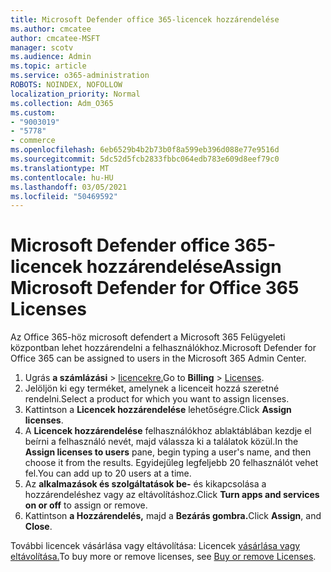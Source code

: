 ```yaml
---
title: Microsoft Defender office 365-licencek hozzárendelése
ms.author: cmcatee
author: cmcatee-MSFT
manager: scotv
ms.audience: Admin
ms.topic: article
ms.service: o365-administration
ROBOTS: NOINDEX, NOFOLLOW
localization_priority: Normal
ms.collection: Adm_O365
ms.custom:
- "9003019"
- "5778"
- commerce
ms.openlocfilehash: 6eb6529b4b2b73b0f8a599eb396d088e77e9516d
ms.sourcegitcommit: 5dc52d5fcb2833fbbc064edb783e609d8eef79c0
ms.translationtype: MT
ms.contentlocale: hu-HU
ms.lasthandoff: 03/05/2021
ms.locfileid: "50469592"
---
```

# <a name="assign-microsoft-defender-for-office-365-licenses"></a><span data-ttu-id="0d04a-102">Microsoft Defender office 365-licencek hozzárendelése</span><span class="sxs-lookup"><span data-stu-id="0d04a-102">Assign Microsoft Defender for Office 365 Licenses</span></span>

<span data-ttu-id="0d04a-103">Az Office 365-höz microsoft defendert a Microsoft 365 Felügyeleti központban lehet hozzárendelni a felhasználókhoz.</span><span class="sxs-lookup"><span data-stu-id="0d04a-103">Microsoft Defender for Office 365 can be assigned to users in the Microsoft 365 Admin Center.</span></span>

1. <span data-ttu-id="0d04a-104">Ugrás **a számlázási**  >  [licencekre.](https://go.microsoft.com/fwlink/p/?linkid=842264)</span><span class="sxs-lookup"><span data-stu-id="0d04a-104">Go to **Billing** > [Licenses](https://go.microsoft.com/fwlink/p/?linkid=842264).</span></span>
2. <span data-ttu-id="0d04a-105">Jelöljön ki egy terméket, amelynek a licenceit hozzá szeretné rendelni.</span><span class="sxs-lookup"><span data-stu-id="0d04a-105">Select a product for which you want to assign licenses.</span></span>
3. <span data-ttu-id="0d04a-106">Kattintson a **Licencek hozzárendelése** lehetőségre.</span><span class="sxs-lookup"><span data-stu-id="0d04a-106">Click **Assign licenses**.</span></span>
4. <span data-ttu-id="0d04a-107">A **Licencek hozzárendelése**  felhasználókhoz ablaktáblában kezdje el beírni a felhasználó nevét, majd válassza ki a találatok közül.</span><span class="sxs-lookup"><span data-stu-id="0d04a-107">In the **Assign licenses to users**  pane, begin typing a user's name, and then choose it from the results.</span></span> <span data-ttu-id="0d04a-108">Egyidejűleg legfeljebb 20 felhasználót vehet fel.</span><span class="sxs-lookup"><span data-stu-id="0d04a-108">You can add up to 20 users at a time.</span></span>
5. <span data-ttu-id="0d04a-109">Az **alkalmazások és szolgáltatások be-**  és kikapcsolása a hozzárendeléshez vagy az eltávolításhoz.</span><span class="sxs-lookup"><span data-stu-id="0d04a-109">Click **Turn apps and services on or off**  to assign or remove.</span></span>
6. <span data-ttu-id="0d04a-110">Kattintson **a Hozzárendelés,** majd a **Bezárás gombra.**</span><span class="sxs-lookup"><span data-stu-id="0d04a-110">Click **Assign**, and  **Close**.</span></span>

<span data-ttu-id="0d04a-111">További licencek vásárlása vagy eltávolítása: Licencek [vásárlása vagy eltávolítása.](https://docs.microsoft.com/microsoft-365/commerce/licenses/buy-licenses#buy-or-remove-licenses-for-your-business-subscription)</span><span class="sxs-lookup"><span data-stu-id="0d04a-111">To buy more or remove licenses, see [Buy or remove Licenses](https://docs.microsoft.com/microsoft-365/commerce/licenses/buy-licenses#buy-or-remove-licenses-for-your-business-subscription).</span></span>